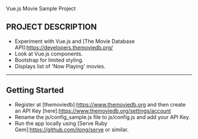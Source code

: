 Vue.js Movie Sample Project

PROJECT DESCRIPTION
-------------------
- Experiment with Vue.js and [The Movie Database API]:https://developers.themoviedb.org/
- Look at Vue.js components.
- Bootstrap for limited styling.
- Displays list of 'Now Playing' movies.

--------------------
Getting Started
--------------------
- Register at [themoviedb]:https://www.themoviedb.org and then create an API Key [here]:https://www.themoviedb.org/settings/account
- Rename the js/config_sample.js file to js/config.js and add your API Key.
- Run the app locally using [Serve Ruby Gem]:https://github.com/jlong/serve or similar.
